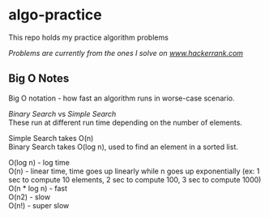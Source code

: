 # algo-practice
This repo holds my practice algorithm problems

_Problems are currently from the ones I solve on www.hackerrank.com_

## Big O Notes
Big O notation - how fast an algorithm runs in worse-case scenario.

_Binary Search_ vs _Simple Search_  
These run at different run time depending on the number of elements.

Simple Search takes O(n)  
Binary Search takes O(log n), used to find an element in a sorted list.  

O(log n) - log time  
O(n) - linear time, time goes up linearly while n goes up exponentially (ex: 1 sec to compute 10 elements, 2 sec to compute 100, 3 sec to compute 1000)  
O(n * log n) - fast  
O(n2) - slow  
O(n!) - super slow

